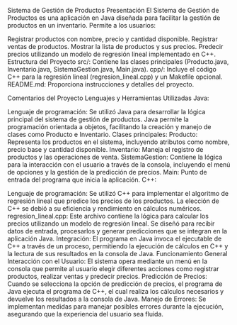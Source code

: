 Sistema de Gestión de Productos
Presentación
El Sistema de Gestión de Productos es una aplicación en Java diseñada para facilitar la gestión de productos en un inventario. Permite a los usuarios:

Registrar productos con nombre, precio y cantidad disponible.
Registrar ventas de productos.
Mostrar la lista de productos y sus precios.
Predecir precios utilizando un modelo de regresión lineal implementado en C++.
Estructura del Proyecto
src/: Contiene las clases principales (Producto.java, Inventario.java, SistemaGestion.java, Main.java).
cpp/: Incluye el código C++ para la regresión lineal (regresion_lineal.cpp) y un Makefile opcional.
README.md: Proporciona instrucciones y detalles del proyecto.

Comentarios del Proyecto
Lenguajes y Herramientas Utilizadas
Java:

Lenguaje de programación: Se utilizó Java para desarrollar la lógica principal del sistema de gestión de productos. Java permite la programación orientada a objetos, facilitando la creación y manejo de clases como Producto e Inventario.
Clases principales:
Producto: Representa los productos en el sistema, incluyendo atributos como nombre, precio base y cantidad disponible.
Inventario: Maneja el registro de productos y las operaciones de venta.
SistemaGestion: Contiene la lógica para la interacción con el usuario a través de la consola, incluyendo el menú de opciones y la gestión de la predicción de precios.
Main: Punto de entrada del programa que inicia la aplicación.
C++:

Lenguaje de programación: Se utilizó C++ para implementar el algoritmo de regresión lineal que predice los precios de los productos. La elección de C++ se debió a su eficiencia y rendimiento en cálculos numéricos.
regresion_lineal.cpp: Este archivo contiene la lógica para calcular los precios utilizando un modelo de regresión lineal. Se diseñó para recibir datos de entrada, procesarlos y generar predicciones que se integran en la aplicación Java.
Integración: El programa en Java invoca el ejecutable de C++ a través de un proceso, permitiendo la ejecución de cálculos en C++ y la lectura de sus resultados en la consola de Java.
Funcionamiento General
Interacción con el Usuario: El sistema opera mediante un menú en la consola que permite al usuario elegir diferentes acciones como registrar productos, realizar ventas y predecir precios.
Predicción de Precios: Cuando se selecciona la opción de predicción de precios, el programa de Java ejecuta el programa de C++, el cual realiza los cálculos necesarios y devuelve los resultados a la consola de Java.
Manejo de Errores: Se implementan medidas para manejar posibles errores durante la ejecución, asegurando que la experiencia del usuario sea fluida.
